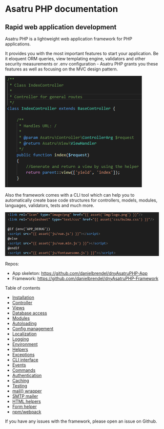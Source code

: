 # Asatru PHP documentation

## Rapid web application development

Asatru PHP is a lightweight web application framework for PHP applications.

It provides you with the most important features to start your application.
Be it eloquent ORM queries, view templating engine, validators and other
security measurements or .env configuration - Asatru PHP grants you these
features as well as focusing on the MVC design pattern.

![Asatru Code 1](/img/code1.png)

Also the framework comes with a CLI tool which can help you to automatically 
create base code structures for controllers, models, modules, languages, validators, 
tests and much more. 

![Asatru Code 2](/img/code2.png)

Repos:
- App skeleton: https://github.com/danielbrendel/dnyAsatruPHP-App
- Framework: https://github.com/danielbrendel/dnyAsatruPHP-Framework

Table of contents
- [Installation](installation.md)
- [Controller](controller.md)
- [Views](views.md)
- [Database access](database.md)
- [Modules](modules.md)
- [Autoloading](autoloading.md)
- [Config management](config.md)
- [Localization](localization.md)
- [Logging](logging.md)
- [Environment](environment.md)
- [Helpers](helpers.md)
- [Exceptions](exceptions.md)
- [CLI interface](cli.md)
- [Events](events.md)
- [Commands](commands.md)
- [Authentication](authentication.md)
- [Caching](caching.md)
- [Testing](testing.md)
- [mail() wrapper](mail.md)
- [SMTP mailer](smtp.md)
- [HTML helpers](htmlhelpers)
- [Form helper](formhelper.md)
- [npm/webpack](npm.md)

If you have any issues with the framework, please open an issue on Github.